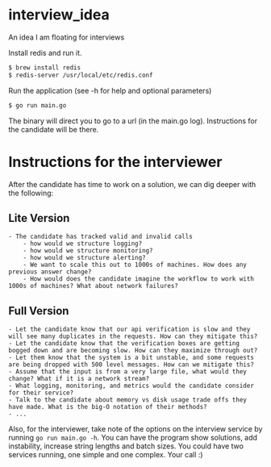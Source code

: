 # interview_idea
An idea I am floating for interviews

Install redis and run it.
```bash
$ brew install redis
$ redis-server /usr/local/etc/redis.conf
```

Run the application (see -h for help and optional parameters)
```bash
$ go run main.go
```

The binary will direct you to go to a url (in the main.go log). Instructions for the candidate will be there.

# Instructions for the interviewer
After the candidate has time to work on a solution, we can dig deeper with the following:

## Lite Version
    - The candidate has tracked valid and invalid calls
        - how would we structure logging?
        - how would we structure monitoring?
        - how would we structure alerting?
        - We want to scale this out to 1000s of machines. How does any previous answer change?
        - How would does the candidate imagine the workflow to work with 1000s of machines? What about network failures?

## Full Version

    - Let the candidate know that our api verification is slow and they will see many duplicates in the requests. How can they mitigate this?
    - Let the candidate know that the verification boxes are getting bogged down and are becoming slow. How can they maximize through out?
    - Let them know that the system is a bit unstable, and some requests are being dropped with 500 level messages. How can we mitigate this?
    - Assume that the input is from a very large file, what would they change? What if it is a network stream?
    - What logging, monitoring, and metrics would the candidate consider for their service?
    - Talk to the candidate about memory vs disk usage trade offs they have made. What is the big-O notation of their methods?
    - ...

Also, for the interviewer, take note of the options on the interview service by running `go run main.go -h`. You can have the program show solutions, add instability, increase string lengths and batch sizes. You could have two services running, one simple and one complex. Your call :)


